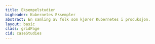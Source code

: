 ```yaml
---
title: Eksempelstudier
bigheader: Kubernetes Eksempler
abstract: En samling av folk som kjører Kubernetes i produksjon.
layout: basic
class: gridPage
cid: caseStudies
---
```


